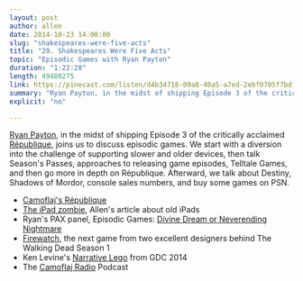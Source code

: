 ```yaml
---
layout: post
author: allen
date: 2014-10-23 14:00:00
slug: "shakespeares-were-five-acts"
title: "29. Shakespeares Were Five Acts"
topic: "Episodic Games with Ryan Payton"
duration: "1:22:28"
length: 49480275
link: https://pinecast.com/listen/d4b34716-09a8-48a5-a7ed-2ebf0705f7bd.mp3?source=rss&amp;aid=134a3612-68fb-41dd-b311-e9832e0ba8da.mp3
summary: "Ryan Payton, in the midst of shipping Episode 3 of the critically acclaimed République, joins us to discuss episodic games. We start with a diversion into the challenge of supporting slower and older devices, then talk Season's Passes, approaches to releasing game episodes, Telltale Games, and then go more in depth on République. Afterward, we talk about Destiny, Shadows of Mordor, console sales numbers, and buy some games on PSN."
explicit: "no"

---
```


[Ryan Payton](https://twitter.com/ryanpayton), in the midst of shipping Episode 3 of the critically acclaimed [République](http://www.camouflaj.com/), joins us to discuss episodic games. We start with a diversion into the challenge of supporting slower and older devices, then talk Season's Passes, approaches to releasing game episodes, Telltale Games, and then go more in depth on République. Afterward, we talk about Destiny, Shadows of Mordor, console sales numbers, and buy some games on PSN.

- [Camoflaj's République](http://www.camouflaj.com/)
- [The iPad zombie](http://www.allenpike.com/2014/the-ipad-zombie/), Allen's article about old iPads
- Ryan's PAX panel, Episodic Games: [Divine Dream or Neverending Nightmare](https://www.youtube.com/watch?v=vJVZuZfJrgs)
- [Firewatch](http://www.firewatchgame.com/), the next game from two excellent designers behind The Walking Dead Season 1
- Ken Levine's [Narrative Lego](https://www.youtube.com/watch?v=58FWUkA8y2Q) from GDC 2014
- The [Camoflaj Radio](https://itunes.apple.com/ca/podcast/camouflaj-radio/id555358044?mt=2) Podcast
